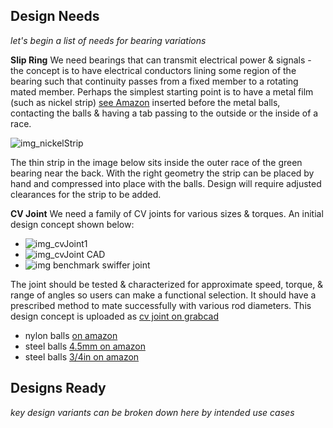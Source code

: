 ## Design Needs
_let's begin a list of needs for bearing variations_

**Slip Ring**
We need bearings that can transmit electrical power & signals - the concept is to have electrical conductors lining some region of the bearing such that continuity passes from a fixed member to a rotating mated member.
Perhaps the simplest starting point is to have a metal film (such as nickel strip) [see Amazon](https://amzn.to/3O3jWk5) inserted before the metal balls, contacting the balls & having a tab passing to the outside or the inside of a race.

![img_nickelStrip](https://github.com/user-attachments/assets/3057a57c-8dda-4464-b9a1-925c0ea8b5ea)

The thin strip in the image below sits inside the outer race of the green bearing near the back.  With the right geometry the strip can be placed by hand and compressed into place with the balls.  Design will require adjusted clearances for the strip to be added.


**CV Joint**
We need a family of CV joints for various sizes & torques.  An initial design concept shown below:
 
- ![img_cvJoint1](https://github.com/user-attachments/assets/e40d44a0-eb9c-49f3-9ba4-c8fb6f2997e7)
- ![img_cvJoint CAD](https://d2t1xqejof9utc.cloudfront.net/screenshots/pics/b2e4e40092a922ec214f31ded612c441/original.JPG)
- ![img benchmark swiffer joint](https://d2t1xqejof9utc.cloudfront.net/screenshots/pics/280d5084d4cb519ce68dd8633034b2c8/original.jpg)

The joint should be tested & characterized for approximate speed, torque, & range of angles so users can make a functional selection.  It should have a prescribed method to mate successfully with various rod diameters.  This design concept is uploaded as [cv joint on grabcad](https://grabcad.com/library/cvjoint-1)
* nylon balls [on amazon](https://amzn.to/4hkhH9q)
* steel balls [4.5mm on amazon](https://amzn.to/4qjK8ZK)
* steel balls [3/4in on amazon](https://amzn.to/47aflFX)

## Designs Ready

_key design variants can be broken down here by intended use cases_
